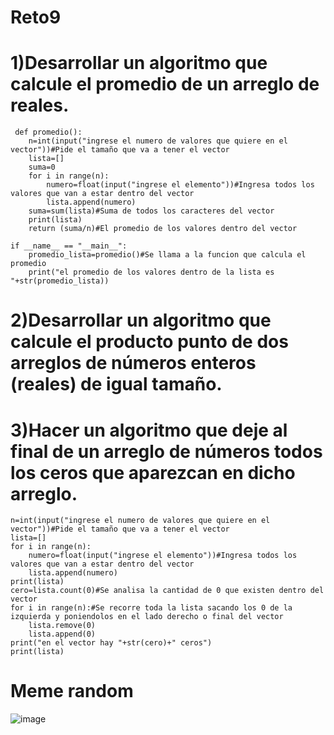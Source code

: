 # Reto9
# 1)Desarrollar un algoritmo que calcule el promedio de un arreglo de reales.
     def promedio():
        n=int(input("ingrese el numero de valores que quiere en el vector"))#Pide el tamaño que va a tener el vector
        lista=[]
        suma=0
        for i in range(n):
            numero=float(input("ingrese el elemento"))#Ingresa todos los valores que van a estar dentro del vector
            lista.append(numero)
        suma=sum(lista)#Suma de todos los caracteres del vector
        print(lista)
        return (suma/n)#El promedio de los valores dentro del vector

    if __name__ == "__main__":
        promedio_lista=promedio()#Se llama a la funcion que calcula el promedio
        print("el promedio de los valores dentro de la lista es "+str(promedio_lista))
        
# 2)Desarrollar un algoritmo que calcule el producto punto de dos arreglos de números enteros (reales) de igual tamaño.

# 3)Hacer un algoritmo que deje al final de un arreglo de números todos los ceros que aparezcan en dicho arreglo.
    n=int(input("ingrese el numero de valores que quiere en el vector"))#Pide el tamaño que va a tener el vector
    lista=[]
    for i in range(n):
        numero=float(input("ingrese el elemento"))#Ingresa todos los valores que van a estar dentro del vector
        lista.append(numero)
    print(lista)
    cero=lista.count(0)#Se analisa la cantidad de 0 que existen dentro del vector
    for i in range(n):#Se recorre toda la lista sacando los 0 de la izquierda y poniendolos en el lado derecho o final del vector
        lista.remove(0)
        lista.append(0)
    print("en el vector hay "+str(cero)+" ceros")
    print(lista)
# Meme random
![image](https://github.com/julopezpa/Reto9/assets/124606636/b57336b4-1cef-4e46-b0f7-0ec4dbd2ddae)
